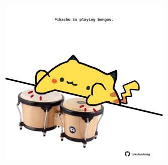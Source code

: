 <!-- built at 12/02/2022, 10:00:56 UTC -->
<p align="center">
  <img width="500" height="500" src="./ReadmeImage.svg">
</p>

